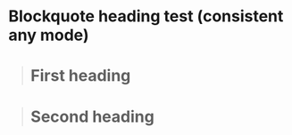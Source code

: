 # Blockquote heading test (consistent any mode)

> First heading
> =============

> Second heading
> =============
